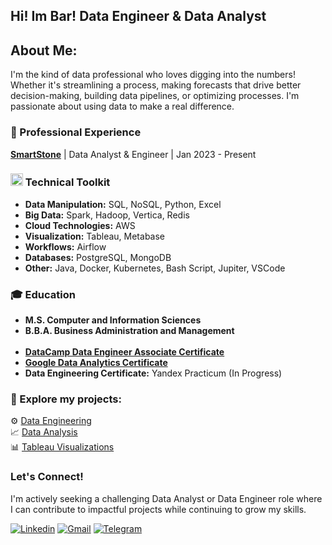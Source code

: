 ## Hi! Im Bar! Data Engineer & Data Analyst

## About Me:

I'm the kind of data professional who loves digging into the numbers! Whether it's streamlining a process, making forecasts that drive better decision-making, building data pipelines, or optimizing processes. I'm passionate about using data to make a real difference.

### 💼 Professional Experience
**[SmartStone](https://smartstone.md/en/)** | Data Analyst & Engineer | Jan 2023 - Present

### <img src="https://media2.giphy.com/media/QssGEmpkyEOhBCb7e1/giphy.gif?cid=ecf05e47a0n3gi1bfqntqmob8g9aid1oyj2wr3ds3mg700bl&rid=giphy.gif" width ="20"><b>  Technical Toolkit</b>

* **Data Manipulation:** SQL, NoSQL, Python, Excel
* **Big Data:** Spark, Hadoop, Vertica, Redis
* **Cloud Technologies:** AWS
* **Visualization:** Tableau, Metabase 
* **Workflows:** Airflow
* **Databases:** PostgreSQL, MongoDB
* **Other:**  Java, Docker, Kubernetes, Bash Script, Jupiter, VSCode

### 🎓 Education

* **M.S. Computer and Information Sciences**
* **B.B.A. Business Administration and Management**<br><br>
* [**DataCamp Data Engineer Associate Certificate**](https://www.datacamp.com/certificate/DEA0011222019267)
* [**Google Data Analytics Certificate**](https://www.coursera.org/account/accomplishments/specialization/certificate/3SD2K3FDZGXA)
* **Data Engineering Certificate:** Yandex Practicum (In Progress)

### 🚀 Explore my projects:
⚙️ [Data Engineering](https://github.com/TenebrisX/Data-Engineering-Projects/tree/main)<br>
📈 [Data Analysis](https://github.com/TenebrisX/Data-Analytics-Projects)<br>
📊 [Tableau Visualizations](https://public.tableau.com/app/profile/boris.kotlyarov/vizzes)

### Let's Connect!

I'm actively seeking a challenging Data Analyst or Data Engineer role where I can contribute to impactful projects while continuing to grow my skills.

<a href="https://www.linkedin.com/in/kotlyarov-bar/"><img alt="Linkedin" title="Bar Kotlyarov Linkedin" src="https://img.shields.io/badge/LinkedIn-0077B5?style=for-the-badge&logo=linkedin&logoColor=white"></a>
<a href="mailto:kotlyarov.bar@gmail.com"><img alt="Gmail" title="Bar Kotlyarov Gmail" src="https://img.shields.io/badge/Gmail-D14836?style=for-the-badge&logo=gmail&logoColor=white"></a>
<a href="https://t.me/KotlyarovBar"><img alt="Telegram" title="Bar Kotlyarov Telegram" src="https://img.shields.io/badge/Telegram-2CA5E0?style=for-the-badge&logo=telegram&logoColor=white"></a> 
